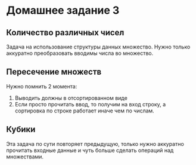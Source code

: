 # Домашнее задание 3

## Количество различных чисел

Задача на использование структуры данных множество. Нужно только аккуратно преобразовать вводимы 
числа во множество.

## Пересечение множеств

Нужно помнить 2 момента: 
1. Выводить должны в отсортированном виде
2. Если просто прочитать ввод, то получим на вход строку, а сортировка по строке работает иначе 
чем по числам.

## Кубики

Эта задача по сути повторяет предыдущую, только нужно аккуратно прочитать входные данные и чуть
больше сделать операций над множествами.